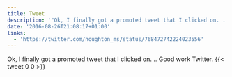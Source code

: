 ```yaml
---
title: Tweet
description: '"Ok, I finally got a promoted tweet that I clicked on. .. Good work Twitter. "'
date: '2016-08-26T21:08:17+01:00'
links:
  - 'https://twitter.com/houghton_ms/status/768472742224023556'
---
```

Ok, I finally got a promoted tweet that I clicked on. .. Good work Twitter. 
      {{< tweet 0 0 >}}
    
